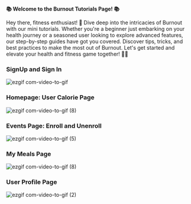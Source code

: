 **📚 Welcome to the Burnout Tutorials Page! 📚**

Hey there, fitness enthusiast! 🌟 Dive deep into the intricacies of Burnout with our mini tutorials. Whether you're a beginner just embarking on your health journey or a seasoned user looking to explore advanced features, our step-by-step guides have got you covered. Discover tips, tricks, and best practices to make the most out of Burnout. Let's get started and elevate your health and fitness game together! 💪🔥

### SignUp and Sign In
![ezgif com-video-to-gif](https://github.com/aditikilledar/dollar_bot_SE23/assets/60314222/ff169ddc-90ba-4c9a-a1a9-bc8e0649898b)

### Homepage: User Calorie Page
![ezgif com-video-to-gif (8)](https://github.com/aditikilledar/dollar_bot_SE23/assets/60314222/b0d395e6-4541-4d8e-ae17-a1516b364880)

### Events Page: Enroll and Unenroll
![ezgif com-video-to-gif (5)](https://github.com/aditikilledar/dollar_bot_SE23/assets/60314222/7b9ba965-03aa-4602-ab61-2e4871f59409)

### My Meals Page
![ezgif com-video-to-gif (8)](https://github.com/aditikilledar/dollar_bot_SE23/assets/60314222/24693cf9-9643-4ca9-92cf-a9fb8bce5628)

### User Profile Page
![ezgif com-video-to-gif (2)](https://github.com/aditikilledar/dollar_bot_SE23/assets/60314222/1bfdad50-42bc-4492-aca5-87ed1b2ef21f)

